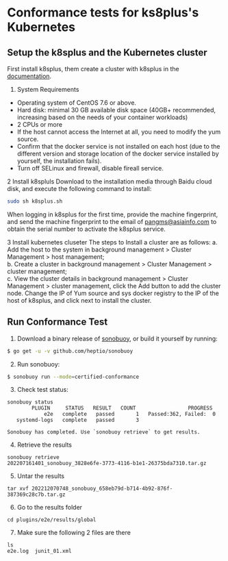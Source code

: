 # Conformance tests for ks8plus's Kubernetes

## Setup the k8splus and the Kubernetes cluster
First install k8splus, them create a cluster with k8splus in the [documentation](https://lionelpang.github.io/k8splus/docs/index.html).

1. System Requirements
* Operating system of CentOS 7.6 or above.   
* Hard disk: minimal 30 GB available disk space (40GB+ recommended, increasing based on the needs of your container workloads)
* 2 CPUs or more
* If the host cannot access the Internet at all, you need to modify the yum source.  
* Confirm that the docker service is not installed on each host (due to the different version and storage location of the docker service installed by yourself, the installation fails).  
* Turn off SELinux and firewall, disable fireall service.

2 Install k8spluls
Download to the installation media through Baidu cloud disk, and execute the following command to install:
```bash
sudo sh k8splus.sh
```
When logging in k8splus for the first time, provide the machine fingerprint, and send the machine fingerprint to the email of pangms@asiainfo.com to obtain the serial number to activate the k8splus service.

3 Install kubernetes cluseter
The steps to Install a cluster are as follows:
a. Add the host to the system in background management > Cluster Management > host management;  
b. Create a cluster in background management > Cluster Management > cluster management;  
c. View the cluster details in background management > Cluster Management > cluster management, click the Add button to add the cluster node. Change the IP of Yum source and sys docker registry to the IP of the host of k8splus, and click next to install the cluster.  

## Run Conformance Test

1. Download a binary release of [sonobuoy](https://github.com/heptio/sonobuoy/releases), or build it yourself by running:
```sh
$ go get -u -v github.com/heptio/sonobuoy
```

2. Run sonobuoy:
```sh
$ sonobuoy run --mode=certified-conformance
```

3. Check test status:
```
sonobuoy status
        PLUGIN     STATUS   RESULT   COUNT                 PROGRESS
            e2e   complete   passed       1   Passed:362, Failed:  0
   systemd-logs   complete   passed       3

Sonobuoy has completed. Use `sonobuoy retrieve` to get results.
```

4. Retrieve the results
```
sonobuoy retrieve
202207161401_sonobuoy_3828e6fe-3773-4116-b1e1-26375bda7310.tar.gz
```

5. Untar the results
```
tar xvf 202212070748_sonobuoy_658eb79d-b714-4b92-876f-387369c28c7b.tar.gz
```

6. Go to the results folder
```
cd plugins/e2e/results/global
```

7. Make sure the following 2 files are there
```
ls
e2e.log  junit_01.xml
```
